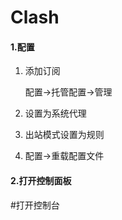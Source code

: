 # Clash

#### 1.配置

1. 添加订阅

   配置->托管配置->管理

2. 设置为系统代理

3. 出站模式设置为规则

4. 配置->重载配置文件

#### 2.打开控制面板

#打开控制台